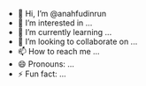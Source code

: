- 👋 Hi, I’m @anahfudinrun
- 👀 I’m interested in ...
- 🌱 I’m currently learning ...
- 💞️ I’m looking to collaborate on ...
- 📫 How to reach me ...
- 😄 Pronouns: ...
- ⚡ Fun fact: ...

<!---
anahfudinrun/anahfudinrun is a ✨ special ✨ repository because its `README.md` (this file) appears on your GitHub profile.
You can click the Preview link to take a look at your changes.
--->
